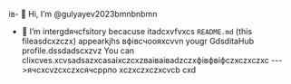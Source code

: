 ів- 👋 Hi, I’m @gulyayev2023bmnbnbmn
- 👀 I’m intergdячсfsitory becacuse itadcxvfvxcs `README.md` (this fileasdcxzczx) appearkjhs вфівсчooяxcvvn yougr GdsditаHub profile.dssdadscxzvz
You can clixcves.xcvsadsazxcasаіxczcxzваіваіваdzczxфівфвіфczxczxczxc
--->ячсxcvzcxczxсячсррпо
xczxczxczxcvcb
cxd
